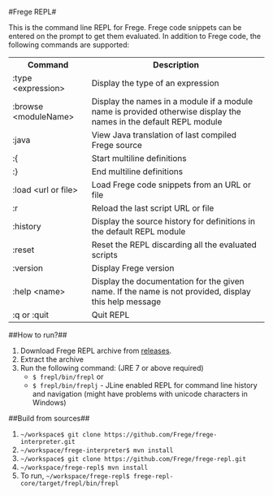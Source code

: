 #Frege REPL#

This is the command line REPL for Frege. Frege code snippets can be entered on the prompt to get them evaluated.
In addition to Frege code, the following commands are supported:

<table>
<tr>
<th>Command</th>
<th>Description</th>
</tr>
<tr>
<td>:type &lt;expression&gt;</td>
<td>Display the type of an expression</td>
</tr>
<tr>
<td>:browse &lt;moduleName&gt;</td>
<td>Display the names in a module if a module name is provided otherwise display the names in the default REPL module</td>
</tr>
<tr>
<td>:java</td>
<td>View Java translation of last compiled Frege source</td>
</tr>
<tr>
<td>:{</td>
<td>Start multiline definitions</td>
</tr>
<tr>
<td>:}</td>
<td>End multiline definitions</td>
</tr>
<tr>
<td>:load &lt;url or file&gt;</td>
<td>Load Frege code snippets from an URL or file</td>
</tr>
<tr>
<td>:r</td>
<td>Reload the last script URL or file</td>
</tr>
<tr>
<td>:history</td>
<td>Display the source history for definitions in the default REPL module</td>
</tr>
<tr>
<td>:reset</td>
<td>Reset the REPL discarding all the evaluated scripts</td>
</tr>
<tr>
<td>:version</td>
<td>Display Frege version</td>
</tr>
<tr>
<td>:help &lt;name&gt;</td>
<td>Display the documentation for the given name. If the name is not provided, display this help message</td>
</tr>
<tr>
<td>:q or :quit</td>
<td>Quit REPL</td>
</tr>
</table>

##How to run?##
1. Download Frege REPL archive from [releases](https://github.com/Frege/frege-repl/releases).
2. Extract the archive
3. Run the following command: (JRE 7 or above required) <BR/>
   * `$ frepl/bin/frepl` or 
   * `$ frepl/bin/freplj` - JLine enabled REPL for command line history and navigation (might have problems with unicode characters in Windows)

##Build from sources##

1. ```~/workspace$ git clone https://github.com/Frege/frege-interpreter.git```
2. ```~/workspace/frege-interpreter$ mvn install```
3. ```~/workspace$ git clone https://github.com/Frege/frege-repl.git```
4. ```~/workspace/frege-repl$ mvn install```
5. To run, ```~/workspace/frege-repl$ frege-repl-core/target/frepl/bin/frepl```
   
